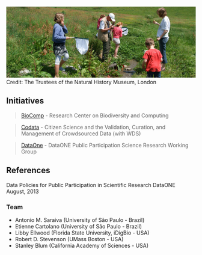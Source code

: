 ![GitHub Logo](citizen-science.jpg)
Credit: The Trustees of the Natural History Museum, London


## Initiatives

> [BioComp](http://www.biocomp.org.br) - Research Center on Biodiversity and Computing

> [Codata](http://www.codata.org/task-groups/citizen-science-and-crowdsourced-data) - Citizen Science and the Validation, Curation, and Management of Crowdsourced Data (with WDS)

> [DataOne](https://www.dataone.org/working_groups/public-participation-science-and-research-working-group) - DataONE Public Participation Science Research Working Group

## References

Data Policies for Public Participation in Scientific Research
DataONE
August, 2013



### Team

- Antonio M. Saraiva (University of São Paulo - Brazil)
- Etienne Cartolano (University of São Paulo - Brazil)
- Libby Ellwood (Florida State University, iDigBio - USA)
- Robert D. Stevenson (UMass Boston - USA)
- Stanley Blum (California Academy of Sciences - USA)
